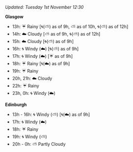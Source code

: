 *Updated: Tuesday 1st November 12:30*

**Glasgow**

* 13h: :umbrella: Rainy [:cyclone:(:partly_sunny:) as of 9h, :partly_sunny: as of 10h, :cyclone:(:partly_sunny:) as of 12h]
* 14h: :cloud: Cloudy [:partly_sunny: as of 9h, :cyclone:(:partly_sunny:) as of 12h]
* 15h: :cloud: Cloudy [:cyclone:(:partly_sunny:) as of 9h]
* 16h: :cyclone: Windy (:cloud:) [:cyclone:(:partly_sunny:) as of 9h]
* 17h: :cyclone: Windy (:cloud:) [:umbrella: as of 9h]
* 18h: :umbrella: Rainy [:cyclone:(:cloud:) as of 9h]
* 19h: :umbrella: Rainy
* 20h, 21h: :cloud: Cloudy
* 22h: :umbrella: Rainy
* 23h, 0h: :cyclone: Windy (:cloud:)

**Edinburgh**

* 13h - 16h: :cyclone: Windy (:partly_sunny:) [:cyclone:(:cloud:) as of 9h]
* 17h: :cyclone: Windy (:cloud:)
* 18h: :umbrella: Rainy
* 19h: :cyclone: Windy (:partly_sunny:)
* 20h - 0h: :partly_sunny: Partly Cloudy
